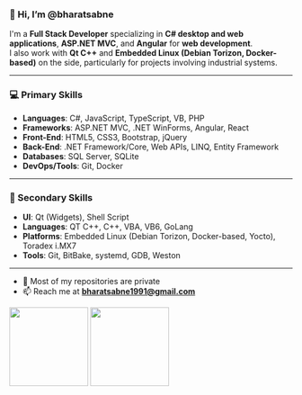 ### 👋 Hi, I’m @bharatsabne

I'm a **Full Stack Developer** specializing in **C# desktop and web applications**, **ASP.NET MVC**, and **Angular** for **web development**.  
I also work with **Qt C++** and **Embedded Linux (Debian Torizon, Docker-based)** on the side, particularly for projects involving industrial systems.

---

### 💻 Primary Skills

- **Languages**: C#, JavaScript, TypeScript, VB, PHP  
- **Frameworks**: ASP.NET MVC, .NET WinForms, Angular, React
- **Front-End**: HTML5, CSS3, Bootstrap, jQuery  
- **Back-End**: .NET Framework/Core, Web APIs, LINQ, Entity Framework  
- **Databases**: SQL Server, SQLite
- **DevOps/Tools**: Git, Docker  

---

### 🔧 Secondary Skills

- **UI**: Qt (Widgets), Shell Script
- **Languages**: QT C++, C++, VBA, VB6, GoLang 
- **Platforms**: Embedded Linux (Debian Torizon, Docker-based, Yocto), Toradex i.MX7
- **Tools**: Git, BitBake, systemd, GDB, Weston  

---

- 🙈 Most of my repositories are private  
- 📫 Reach me at **bharatsabne1991@gmail.com**

<!---
bharatsabne/bharatsabne is a ✨ special ✨ repository because its `README.md` (this file) appears on your GitHub profile.
You can click the Preview link to take a look at your changes.
--->

<p>
  <img src="https://github-readme-stats.vercel.app/api?username=bharatsabne&show_icons=true&theme=default&count_private=true" height="140" />
  <img src="https://github-readme-stats.vercel.app/api/top-langs/?username=bharatsabne&layout=compact&count_private=true" height="140" />
</p>
